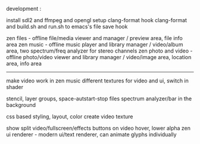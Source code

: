 development :

install sdl2 and ffmpeg and opengl
setup clang-format
hook clang-format and build.sh and run.sh to emacs's file save hook

zen files - offline file/media viewer and manager / preview area, file info area
zen music - offline music player and library manager / video/album area, two spectrum/freq analyzer for stereo channels
zen photo and video - offline photo/video viewer and library manager / video/image area, location area, info area

---

make video work in zen music
different textures for video and ui, switch in shader

stencil, layer groups, space-autstart-stop files
spectrum analyzer/bar in the background

css based styling, layout, color
create video texture

show split video/fullscreen/effects buttons on video hover, lower alpha
zen ui renderer - modern ui/text renderer, can animate glyphs individually